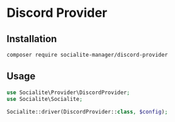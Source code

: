 # Discord Provider

## Installation

```
composer require socialite-manager/discord-provider
```

## Usage

```php
use Socialite\Provider\DiscordProvider;
use Socialite\Socialite;

Socialite::driver(DiscordProvider::class, $config);
```
